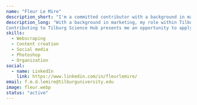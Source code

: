 ```yaml
---
name: "Fleur Le Mire"
description_short: "I'm a committed contributor with a background in marketing and a strong passion for organization, actively involved in expanding our network through social media content and skilled at efficient management and organization within Tilburg Science Hub."
description_long: "With a background in marketing, my role within Tilburg Science Hub involves the management of our social media channels and content creation. My primary goal is to expand our network and introduce people to Tilburg Science Hub. Additionally, I am also actively involved in the organization of various initiatives within the team.
Contributing to Tilburg Science Hub presents me an opportunity to apply my expertise to a growing digital platform. It serves as a fertile ground for continuous learning and the expansion of my knowledge within the field of research, which I'm enthusiastic about sharing with fellow researchers, students, and anyone who shares an interest in our mission."
skills:  
  - Webscraping
  - Content creation
  - Social media
  - Photoshop
  - Organization
social:
  - name: LinkedIn
    link: https://www.linkedin.com/in/fleurlemire/
email: f.m.d.lemire@tilburguniversity.edu
image: fleur.webp
status: "active"
---
```

